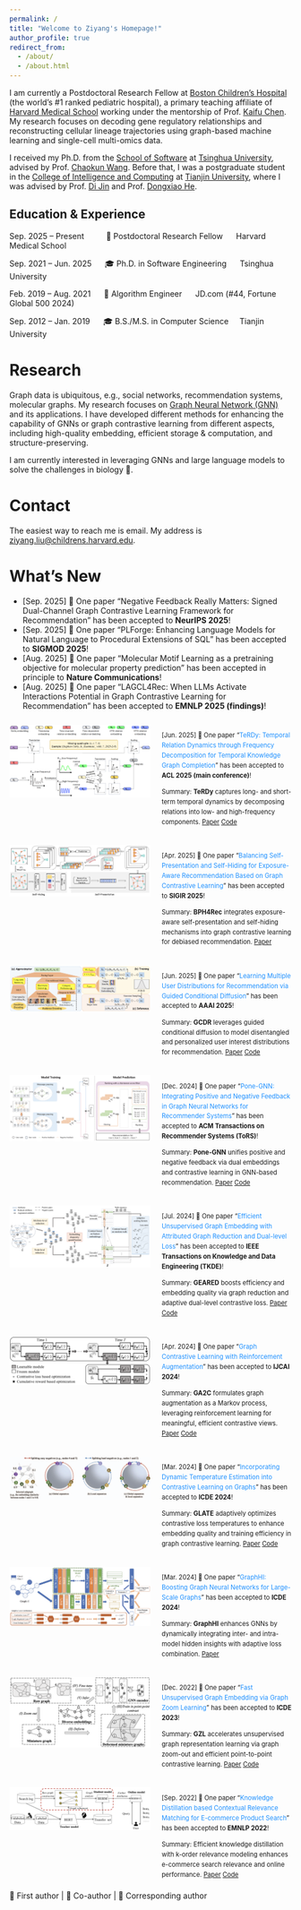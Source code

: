 ```yaml
---
permalink: /
title: "Welcome to Ziyang's Homepage!"
author_profile: true
redirect_from: 
  - /about/
  - /about.html
---
```


I am currently a Postdoctoral Research Fellow at [Boston Children’s Hospital](https://www.childrenshospital.org/) (the world’s #1 ranked pediatric hospital), a primary teaching affiliate of [Harvard Medical School](https://hms.harvard.edu/) working under the mentorship of Prof. [Kaifu Chen](https://dms.hms.harvard.edu/people/kaifu-chen). My research focuses on decoding gene regulatory relationships and reconstructing cellular lineage trajectories using graph-based machine learning and single-cell multi-omics data.

I received my Ph.D. from the [School of Software](https://www.thss.tsinghua.edu.cn/) at [Tsinghua University](https://www.tsinghua.edu.cn/), advised by Prof. [Chaokun Wang](https://wangchaokun.github.io/index.html). Before that, I was a postgraduate student in the [College of Intelligence and Computing](https://cic.tju.edu.cn/) at [Tianjin University](https://www.tju.edu.cn/), where I was advised by Prof. [Di Jin](https://cic.tju.edu.cn/faculty/jindi/index.htm) and Prof. [Dongxiao He](https://cic.tju.edu.cn/faculty/hedongxiao/index.htm).

## Education & Experience
 
Sep. 2025 – Present &nbsp;&nbsp;&nbsp;&nbsp;&nbsp;&nbsp;&nbsp;&nbsp;  💼  Postdoctoral Research Fellow &nbsp;&nbsp;&nbsp;&nbsp; Harvard Medical School 

  
Sep. 2021 – Jun. 2025 &nbsp;&nbsp;&nbsp;&nbsp; 🎓 Ph.D. in Software Engineering  &nbsp;&nbsp;&nbsp;&nbsp; Tsinghua University


Feb. 2019 – Aug. 2021 &nbsp;&nbsp;&nbsp;&nbsp;  💼 Algorithm Engineer &nbsp;&nbsp;&nbsp;&nbsp; JD.com (#44, Fortune Global 500 2024)


Sep. 2012 – Jan. 2019 &nbsp;&nbsp;&nbsp;&nbsp;  🎓 B.S./M.S. in Computer Science &nbsp;&nbsp;&nbsp; Tianjin University  


Research
======
Graph data is ubiquitous, e.g., social networks, recommendation systems, molecular graphs. My research focuses on [Graph Neural Network (GNN)](https://en.wikipedia.org/wiki/Graph_neural_network) and its applications. I have developed different methods for enhancing the capability of GNNs or graph contrastive learning from different aspects, including high-quality embedding, efficient storage & computation, and structure-preserving.

I am currently interested in leveraging GNNs and large language models to solve the challenges in biology 🧬.


Contact
======
The easiest way to reach me is email. My address is ziyang.liu@childrens.harvard.edu.

What’s New
======
* [Sep. 2025] 🤝 One paper “Negative Feedback Really Matters: Signed Dual-Channel Graph Contrastive Learning Framework for Recommendation” has been accepted to **NeurIPS 2025**!
* [Sep. 2025] 🤝 One paper “PLForge: Enhancing Language Models for Natural Language to Procedural Extensions of SQL” has been accepted to **SIGMOD 2025**!
* [Aug. 2025] 🌟 One paper “Molecular Motif Learning as a pretraining objective for molecular property prediction” has been accepted in principle to **Nature Communications**!
* [Aug. 2025] 🤝 One paper “LAGCL4Rec: When LLMs Activate Interactions Potential in Graph Contrastive Learning for Recommendation” has been accepted to **EMNLP 2025 (findings)**!

<div style="height: 0.8em;"></div>
<div style="display: flex !important; align-items: flex-start !important; gap: 20px !important; margin-bottom: 20px !important;">
  <img src="/images/TeRDy.png" alt="TeRDy Model Architecture" style="width: 50% !important; height: auto !important; max-width: 400px !important; flex-shrink: 0 !important;" />
  <div style="flex: 1 !important; min-width: 0 !important; font-size: 0.8em !important; line-height: 1.6 !important;">
    <p>
      [Jun. 2025] 🌟 One paper “<span style="color: #1E90FF;">TeRDy: Temporal Relation Dynamics through Frequency Decomposition for Temporal Knowledge Graph Completion</span>” has been accepted to <strong>ACL 2025 (main conference)</strong>!
    </p>
    <p style="margin-top: 0.8em; margin-bottom: 0;">
      Summary: <strong>TeRDy</strong> captures long- and short-term temporal dynamics by decomposing relations into low- and high-frequency components.
      <a href="https://aclanthology.org/2025.acl-long.473/">Paper</a>
      <a href="https://github.com/Young0222/TeRDy">Code</a>
    </p>
  </div>
</div>

<div style="height: 0.8em;"></div>
<div style="display: flex !important; align-items: flex-start !important; gap: 20px !important; margin-bottom: 20px !important;">
  <img src="/images/BPH4Rec.png" alt="BPH4Rec Model Architecture" style="width: 50% !important; height: auto !important; max-width: 400px !important; flex-shrink: 0 !important;" />
  <div style="flex: 1 !important; min-width: 0 !important; font-size: 0.8em !important; line-height: 1.6 !important;">
    <p>
      [Apr. 2025] 🤝 One paper “<span style="color: #1E90FF;">Balancing Self-Presentation and Self-Hiding for Exposure-Aware Recommendation Based on Graph Contrastive Learning</span>” has been accepted to <strong>SIGIR 2025</strong>!
    </p>
    <p style="margin-top: 0.8em; margin-bottom: 0;">
      Summary: <strong>BPH4Rec</strong> integrates exposure-aware self-presentation and self-hiding mechanisms into graph contrastive learning for debiased recommendation.
      <a href="https://dl.acm.org/doi/10.1145/3726302.3729900">Paper</a>
    </p>
  </div>
</div>

<div style="height: 0.8em;"></div>
<div style="display: flex !important; align-items: flex-start !important; gap: 20px !important; margin-bottom: 20px !important;">
  <img src="/images/GCDR.png" alt="GCDR Model Architecture" style="width: 50% !important; height: auto !important; max-width: 400px !important; flex-shrink: 0 !important;" />
  <div style="flex: 1 !important; min-width: 0 !important; font-size: 0.8em !important; line-height: 1.6 !important;">
    <p>
      [Jun. 2025] 🤝 One paper “<span style="color: #1E90FF;">Learning Multiple User Distributions for Recommendation via Guided Conditional Diffusion</span>” has been accepted to <strong>AAAI 2025</strong>!
    </p>
    <p style="margin-top: 0.8em; margin-bottom: 0;">
      Summary: <strong>GCDR</strong> leverages guided conditional diffusion to model disentangled and personalized user interest distributions for recommendation.
      <a href="https://ojs.aaai.org/index.php/AAAI/article/view/33401">Paper</a>
      <a href="https://github.com/NoMultiply/GCDR">Code</a>
    </p>
  </div>
</div>

<div style="height: 0.8em;"></div>
<div style="display: flex !important; align-items: flex-start !important; gap: 20px !important; margin-bottom: 20px !important;">
  <img src="/images/Pone-GNN.png" alt="Pone-GNN Model Architecture" style="width: 50% !important; height: auto !important; max-width: 400px !important; flex-shrink: 0 !important;" />
  <div style="flex: 1 !important; min-width: 0 !important; font-size: 0.8em !important; line-height: 1.6 !important;">
    <p>
      [Dec. 2024] 🌟 One paper “<span style="color: #1E90FF;">Pone-GNN: Integrating Positive and Negative Feedback in Graph Neural Networks for Recommender Systems</span>” has been accepted to <strong>ACM Transactions on Recommender Systems (ToRS)</strong>!
    </p>
    <p style="margin-top: 0.8em; margin-bottom: 0;">
      Summary: <strong>Pone-GNN</strong> unifies positive and negative feedback via dual embeddings and contrastive learning in GNN-based recommendation.
      <a href="https://dl.acm.org/doi/10.1145/3711666">Paper</a>
      <a href="https://github.com/Young0222/Pone-GNN">Code</a>
    </p>
  </div>
</div>

<div style="height: 0.8em;"></div>
<div style="display: flex !important; align-items: flex-start !important; gap: 20px !important; margin-bottom: 20px !important;">
  <img src="/images/GEARED.png" alt="GEARED Model Architecture" style="width: 50% !important; height: auto !important; max-width: 400px !important; flex-shrink: 0 !important;" />
  <div style="flex: 1 !important; min-width: 0 !important; font-size: 0.8em !important; line-height: 1.6 !important;">
    <p>
      [Jul. 2024] 🌟 One paper “<span style="color: #1E90FF;">Efficient Unsupervised Graph Embedding with Attributed Graph Reduction and Dual-level Loss</span>” has been accepted to <strong>IEEE Transactions on Knowledge and Data Engineering (TKDE)</strong>!
    </p>
    <p style="margin-top: 0.8em; margin-bottom: 0;">
      Summary: <strong>GEARED</strong> boosts efficiency and embedding quality via graph reduction and adaptive dual-level contrastive loss.
      <a href="https://dl.acm.org/doi/10.1145/3711666">Paper</a>
      <a href="https://github.com/Young0222/GEARED">Code</a>
    </p>
  </div>
</div>

<div style="height: 0.8em;"></div>
<div style="display: flex !important; align-items: flex-start !important; gap: 20px !important; margin-bottom: 20px !important;">
  <img src="/images/GA2C.png" alt="GA2C Model Architecture" style="width: 50% !important; height: auto !important; max-width: 400px !important; flex-shrink: 0 !important;" />
  <div style="flex: 1 !important; min-width: 0 !important; font-size: 0.8em !important; line-height: 1.6 !important;">
    <p>
      [Apr. 2024] 🌟 One paper “<span style="color: #1E90FF;">Graph Contrastive Learning with Reinforcement Augmentation</span>” has been accepted to <strong>IJCAI 2024</strong>!
    </p>
    <p style="margin-top: 0.8em; margin-bottom: 0;">
      Summary: <strong>GA2C</strong> formulates graph augmentation as a Markov process, leveraging reinforcement learning for meaningful, efficient contrastive views.
      <a href="https://www.ijcai.org/proceedings/2024/0246.pdf">Paper</a>
      <a href="https://github.com/Young0222/GA2C">Code</a>
    </p>
  </div>
</div>

<div style="height: 0.8em;"></div>
<div style="display: flex !important; align-items: flex-start !important; gap: 20px !important; margin-bottom: 20px !important;">
  <img src="/images/GLATE.png" alt="GLATE Model Architecture" style="width: 50% !important; height: auto !important; max-width: 400px !important; flex-shrink: 0 !important;" />
  <div style="flex: 1 !important; min-width: 0 !important; font-size: 0.8em !important; line-height: 1.6 !important;">
    <p>
      [Mar. 2024] 🌟 One paper “<span style="color: #1E90FF;">Incorporating Dynamic Temperature Estimation into Contrastive Learning on Graphs</span>” has been accepted to <strong>ICDE 2024</strong>!
    </p>
    <p style="margin-top: 0.8em; margin-bottom: 0;">
      Summary: <strong>GLATE</strong> adaptively optimizes contrastive loss temperatures to enhance embedding quality and training efficiency in graph contrastive learning.
      <a href="https://ieeexplore.ieee.org/document/10598091">Paper</a>
      <a href="https://github.com/Young0222/GLATE">Code</a>
    </p>
  </div>
</div>

<div style="height: 0.8em;"></div>
<div style="display: flex !important; align-items: flex-start !important; gap: 20px !important; margin-bottom: 20px !important;">
  <img src="/images/GraphHI.png" alt="GraphHI Model Architecture" style="width: 50% !important; height: auto !important; max-width: 400px !important; flex-shrink: 0 !important;" />
  <div style="flex: 1 !important; min-width: 0 !important; font-size: 0.8em !important; line-height: 1.6 !important;">
    <p>
      [Mar. 2024] 🤝 One paper “<span style="color: #1E90FF;">GraphHI: Boosting Graph Neural Networks for Large-Scale Graphs</span>” has been accepted to <strong>ICDE 2024</strong>!
    </p>
    <p style="margin-top: 0.8em; margin-bottom: 0;">
      Summary: <strong>GraphHI</strong> enhances GNNs by dynamically integrating inter- and intra-model hidden insights with adaptive loss combination.
      <a href="https://ieeexplore.ieee.org/document/10598044">Paper</a>
    </p>
  </div>
</div>

<div style="height: 0.8em;"></div>
<div style="display: flex !important; align-items: flex-start !important; gap: 20px !important; margin-bottom: 20px !important;">
  <img src="/images/GZL.png" alt="GZL Model Architecture" style="width: 50% !important; height: auto !important; max-width: 400px !important; flex-shrink: 0 !important;" />
  <div style="flex: 1 !important; min-width: 0 !important; font-size: 0.8em !important; line-height: 1.6 !important;">
    <p>
      [Dec. 2022] 🌟 One paper “<span style="color: #1E90FF;">Fast Unsupervised Graph Embedding via Graph Zoom Learning</span>” has been accepted to <strong>ICDE 2023</strong>!
    </p>
    <p style="margin-top: 0.8em; margin-bottom: 0;">
      Summary: <strong>GZL</strong> accelerates unsupervised graph representation learning via graph zoom-out and efficient point-to-point contrastive learning.
      <a href="https://ieeexplore.ieee.org/document/10184803">Paper</a>
      <a href="https://github.com/Young0222/GZL">Code</a>
    </p>
  </div>
</div>

<div style="height: 0.8em;"></div>
<div style="display: flex !important; align-items: flex-start !important; gap: 20px !important; margin-bottom: 20px !important;">
  <img src="/images/BERM.png" alt="BERM Model Architecture" style="width: 50% !important; height: auto !important; max-width: 400px !important; flex-shrink: 0 !important;" />
  <div style="flex: 1 !important; min-width: 0 !important; font-size: 0.8em !important; line-height: 1.6 !important;">
    <p>
      [Sep. 2022] 🌟 One paper “<span style="color: #1E90FF;">Knowledge Distillation based Contextual Relevance Matching for E-commerce Product Search</span>” has been accepted to <strong>EMNLP 2022</strong>!
    </p>
    <p style="margin-top: 0.8em; margin-bottom: 0;">
      Summary: Efficient knowledge distillation with k-order relevance modeling enhances e-commerce search relevance and online performance.
      <a href="https://aclanthology.org/2022.emnlp-industry.5">Paper</a>
      <a href="https://github.com/Young0222/EMNLP-BERM">Code</a>
    </p>
  </div>
</div>



🌟 First author | 🤝 Co-author | 🔬 Corresponding author

